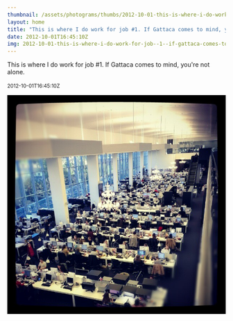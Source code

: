 ```yaml
---
thumbnail: /assets/photograms/thumbs/2012-10-01-this-is-where-i-do-work-for-job--1--if-gattaca-comes-to-mind--you-re-not-alone-.jpg
layout: home
title: "This is where I do work for job #1. If Gattaca comes to mind, you're not alone."
date: 2012-10-01T16:45:10Z
img: 2012-10-01-this-is-where-i-do-work-for-job--1--if-gattaca-comes-to-mind--you-re-not-alone-.jpg
---
```


This is where I do work for job #1. If Gattaca comes to mind, you're not alone.

<small>2012-10-01T16:45:10Z</small>

![This is where I do work for job #1. If Gattaca comes to mind, you're not alone.](/assets/photograms/original/2012-10-01-this-is-where-i-do-work-for-job--1--if-gattaca-comes-to-mind--you-re-not-alone-.jpg)

